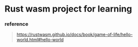 # Rust wasm project for learning

### reference
> https://rustwasm.github.io/docs/book/game-of-life/hello-world.html#hello-world